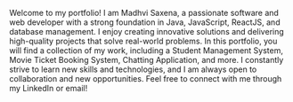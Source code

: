 Welcome to my portfolio! I am Madhvi Saxena, a passionate software and web developer with a strong foundation in Java, JavaScript, ReactJS, and database management. I enjoy creating innovative solutions and delivering high-quality projects that solve real-world problems. In this portfolio, you will find a collection of my work, including a Student Management System, Movie Ticket Booking System, Chatting Application, and more. I constantly strive to learn new skills and technologies, and I am always open to collaboration and new opportunities. Feel free to connect with me through my LinkedIn or email!
